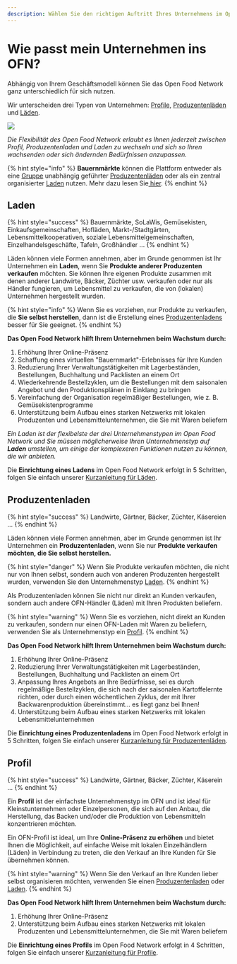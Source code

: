 ```yaml
---
description: Wählen Sie den richtigen Auftritt Ihres Unternehmens im Open Food Network.
---
```


# Wie passt mein Unternehmen ins OFN?

Abhängig von Ihrem Geschäftsmodell können Sie das Open Food Network ganz unterschiedlich für sich nutzen.&#x20;

Wir unterscheiden drei Typen von Unternehmen: [Profile](your-quick-start-on-ofn-given-who-you-are.md#profile), [Produzentenläden](your-quick-start-on-ofn-given-who-you-are.md#shop) und [Läden](your-quick-start-on-ofn-given-who-you-are.md#hub).

![](<.gitbook/assets/aus-wordpress-1-column-image-1080-x-540 (1).png>)

_Die Flexibilität des Open Food Network erlaubt es Ihnen jederzeit zwischen Profil, Produzentenladen und Laden zu wechseln und sich so Ihren wachsenden oder sich ändernden Bedürfnissen anzupassen._

{% hint style="info" %}
**Bauernmärkte** können die Plattform entweder als eine [Gruppe](basic-features/groups/) unabhängig geführter [Produzentenläden](your-quick-start-on-ofn-given-who-you-are.md#shop) oder als ein zentral organisierter [Laden](your-quick-start-on-ofn-given-who-you-are.md#hub) nutzen. Mehr dazu lesen Sie[ hier](quick-start-guides/digital-farmers-markets.md).
{% endhint %}

## Laden

{% hint style="success" %}
Bauernmärkte, SoLaWis, Gemüsekisten, Einkaufsgemeinschaften, Hofläden, Markt-/Stadtgärten, Lebensmittelkooperativen, soziale Lebensmittelgemeinschaften, Einzelhandelsgeschäfte, Tafeln, Großhändler ...
{% endhint %}

Läden können viele Formen annehmen, aber im Grunde genommen ist Ihr Unternehmen ein **Laden**, wenn Sie **Produkte anderer Produzenten verkaufen** möchten. Sie können Ihre eigenen Produkte zusammen mit denen anderer Landwirte, Bäcker, Züchter usw. verkaufen oder nur als Händler fungieren, um Lebensmittel zu verkaufen, die von (lokalen) Unternehmen hergestellt wurden.

{% hint style="info" %}
Wenn Sie es vorziehen, nur Produkte zu verkaufen, die **Sie selbst herstellen**, dann ist die Erstellung eines [Produzentenladens](your-quick-start-on-ofn-given-who-you-are.md#shop) besser für Sie geeignet.
{% endhint %}

**Das Open Food Network hilft Ihrem Unternehmen beim Wachstum durch:**&#x20;

1. Erhöhung Ihrer Online-Präsenz
2. Schaffung eines virtuellen "Bauernmarkt"-Erlebnisses für Ihre Kunden
3. Reduzierung Ihrer Verwaltungstätigkeiten mit Lagerbeständen, Bestellungen, Buchhaltung und Packlisten an einem Ort
4. Wiederkehrende Bestellzyklen, um die Bestellungen mit dem saisonalen Angebot und den Produktionsplänen in Einklang zu bringen
5. Vereinfachung der Organisation regelmäßiger Bestellungen, wie z. B. Gemüsekistenprogramme
6. Unterstützung beim Aufbau eines starken Netzwerks mit lokalen Produzenten und Lebensmittelunternehmen, die Sie mit Waren beliefern

_Ein Laden ist der flexibelste der drei Unternehmenstypen im Open Food Network und Sie müssen möglicherweise Ihren Unternehmenstyp auf **Laden** umstellen, um einige der komplexeren Funktionen nutzen zu können, die wir anbieten._&#x20;

Die **Einrichtung eines Ladens** im Open Food Network erfolgt in 5 Schritten, folgen Sie einfach unserer [Kurzanleitung für Läden](quick-start-guides/multi-producers-shop-hub-quick-setup-guide.md).

## Produzentenladen

{% hint style="success" %}
Landwirte, Gärtner, Bäcker, Züchter, Käsereien ...
{% endhint %}

Läden können viele Formen annehmen, aber im Grunde genommen ist Ihr Unternehmen ein **Produzentenladen**, wenn Sie nur **Produkte verkaufen möchten, die Sie selbst herstellen.**&#x20;

{% hint style="danger" %}
Wenn Sie Produkte verkaufen möchten, die nicht nur von Ihnen selbst, sondern auch von anderen Produzenten hergestellt wurden, verwenden Sie den Unternehmenstyp [Laden](your-quick-start-on-ofn-given-who-you-are.md#laden).
{% endhint %}

Als Produzentenladen können Sie nicht nur direkt an Kunden verkaufen, sondern auch andere OFN-Händler (Läden) mit Ihren Produkten beliefern.&#x20;

{% hint style="warning" %}
Wenn Sie es vorziehen, nicht direkt an Kunden zu verkaufen, sondern nur einen OFN-Laden mit Waren zu beliefern, verwenden Sie als Unternehmenstyp ein [Profil](your-quick-start-on-ofn-given-who-you-are.md#profile).
{% endhint %}

**Das Open Food Network hilft Ihrem Unternehmen beim Wachstum durch:**&#x20;

1. Erhöhung Ihrer Online-Präsenz
2. Reduzierung Ihrer Verwaltungstätigkeiten mit Lagerbeständen, Bestellungen, Buchhaltung und Packlisten an einem Ort
3. Anpassung Ihres Angebots an Ihre Bedürfnisse, sei es durch regelmäßige Bestellzyklen, die sich nach der saisonalen Kartoffelernte richten, oder durch einen wöchentlichen Zyklus, der mit Ihrer Backwarenproduktion übereinstimmt... es liegt ganz bei Ihnen!
4. Unterstützung beim Aufbau eines starken Netzwerks mit lokalen Lebensmittelunternehmen

Die **Einrichtung eines Produzentenladens** im Open Food Network erfolgt in 5 Schritten, folgen Sie einfach unserer [Kurzanleitung für Produzentenläden](quick-start-guides/producer-shop-quick-setup-guide.md).

## Profil

{% hint style="success" %}
Landwirte, Gärtner, Bäcker, Züchter, Käserein ...
{% endhint %}

Ein **Profil** ist der einfachste Unternehmenstyp im OFN und ist ideal für Kleinstunternehmen oder Einzelpersonen, die sich auf den Anbau, die Herstellung, das Backen und/oder die Produktion von Lebensmitteln konzentrieren möchten.&#x20;

Ein OFN-Profil ist ideal, um Ihre **Online-Präsenz zu erhöhen** und bietet Ihnen die Möglichkeit, auf einfache Weise mit lokalen Einzelhändlern (Läden) in Verbindung zu treten, die den Verkauf an Ihre Kunden für Sie übernehmen können.

{% hint style="warning" %}
Wenn Sie den Verkauf an Ihre Kunden lieber selbst organisieren möchten, verwenden Sie einen [Produzentenladen](your-quick-start-on-ofn-given-who-you-are.md#produzentenladen) oder [Laden](your-quick-start-on-ofn-given-who-you-are.md#laden).
{% endhint %}

**Das Open Food Network hilft Ihrem Unternehmen beim Wachstum durch:**&#x20;

1. Erhöhung Ihrer Online-Präsenz
2. Unterstützung beim Aufbau eines starken Netzwerks mit lokalen Produzenten und Lebensmittelunternehmen, die Sie mit Waren beliefern

Die **Einrichtung eines Profils** im Open Food Network erfolgt in 4 Schritten, folgen Sie einfach unserer [Kurzanleitung für Profile](quick-start-guides/profile-only-quick-setup-guide.md).
